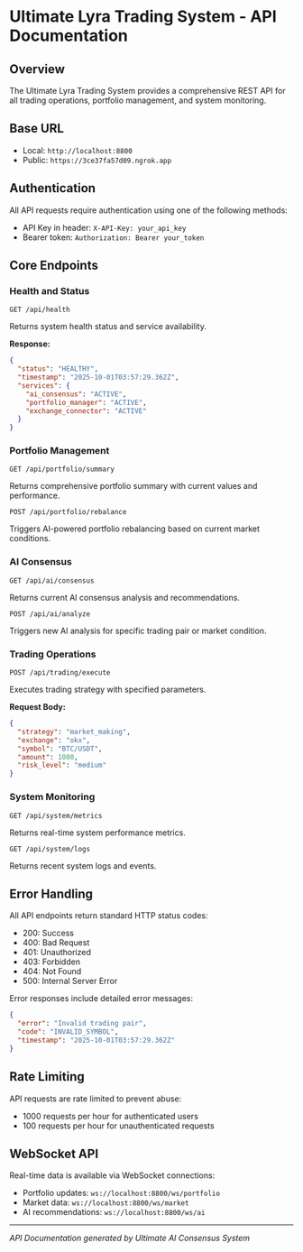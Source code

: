 # Ultimate Lyra Trading System - API Documentation

## Overview
The Ultimate Lyra Trading System provides a comprehensive REST API for all trading operations, portfolio management, and system monitoring.

## Base URL
- Local: `http://localhost:8800`
- Public: `https://3ce37fa57d09.ngrok.app`

## Authentication
All API requests require authentication using one of the following methods:
- API Key in header: `X-API-Key: your_api_key`
- Bearer token: `Authorization: Bearer your_token`

## Core Endpoints

### Health and Status
```
GET /api/health
```
Returns system health status and service availability.

**Response:**
```json
{
  "status": "HEALTHY",
  "timestamp": "2025-10-01T03:57:29.362Z",
  "services": {
    "ai_consensus": "ACTIVE",
    "portfolio_manager": "ACTIVE",
    "exchange_connector": "ACTIVE"
  }
}
```

### Portfolio Management
```
GET /api/portfolio/summary
```
Returns comprehensive portfolio summary with current values and performance.

```
POST /api/portfolio/rebalance
```
Triggers AI-powered portfolio rebalancing based on current market conditions.

### AI Consensus
```
GET /api/ai/consensus
```
Returns current AI consensus analysis and recommendations.

```
POST /api/ai/analyze
```
Triggers new AI analysis for specific trading pair or market condition.

### Trading Operations
```
POST /api/trading/execute
```
Executes trading strategy with specified parameters.

**Request Body:**
```json
{
  "strategy": "market_making",
  "exchange": "okx",
  "symbol": "BTC/USDT",
  "amount": 1000,
  "risk_level": "medium"
}
```

### System Monitoring
```
GET /api/system/metrics
```
Returns real-time system performance metrics.

```
GET /api/system/logs
```
Returns recent system logs and events.

## Error Handling
All API endpoints return standard HTTP status codes:
- 200: Success
- 400: Bad Request
- 401: Unauthorized
- 403: Forbidden
- 404: Not Found
- 500: Internal Server Error

Error responses include detailed error messages:
```json
{
  "error": "Invalid trading pair",
  "code": "INVALID_SYMBOL",
  "timestamp": "2025-10-01T03:57:29.362Z"
}
```

## Rate Limiting
API requests are rate limited to prevent abuse:
- 1000 requests per hour for authenticated users
- 100 requests per hour for unauthenticated requests

## WebSocket API
Real-time data is available via WebSocket connections:
- Portfolio updates: `ws://localhost:8800/ws/portfolio`
- Market data: `ws://localhost:8800/ws/market`
- AI recommendations: `ws://localhost:8800/ws/ai`

---
*API Documentation generated by Ultimate AI Consensus System*
